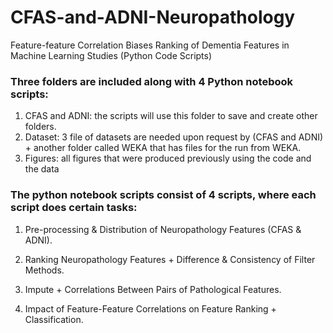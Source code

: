 # CFAS-and-ADNI-Neuropathology
Feature-feature Correlation Biases Ranking of Dementia Features in Machine Learning Studies (Python Code Scripts)

### Three folders are included along with 4 Python notebook scripts:
1. CFAS and ADNI: the scripts will use this folder to save and create other folders.
2. Dataset: 3 file of datasets are needed upon request by (CFAS and ADNI) + another folder called WEKA that has files for the run from WEKA.
3. Figures: all figures that were produced previously using the code and the data

### The python notebook scripts consist of 4 scripts, where each script does certain tasks:

1.  Pre-processing & Distribution of Neuropathology Features (CFAS & ADNI).

2.  Ranking Neuropathology Features + Difference & Consistency of Filter Methods.

3.  Impute + Correlations Between Pairs of Pathological Features.

4.  Impact of Feature-Feature Correlations on Feature Ranking + Classification.
